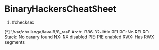 # BinaryHackersCheatSheet
1. #checksec <binary>
 
  [*] '/var/challenge/level8/8_real'
    Arch:     i386-32-little
    RELRO:    No RELRO
    Stack:    No canary found
    NX:       NX disabled
    PIE:      PIE enabled
    RWX:      Has RWX segments
